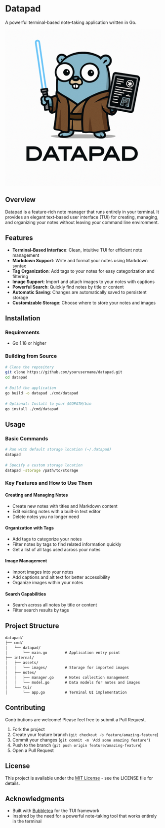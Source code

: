 # Datapad

A powerful terminal-based note-taking application written in Go.

![Datapad Logo](doc/logo.png)

## Overview

Datapad is a feature-rich note manager that runs entirely in your terminal. It provides an elegant text-based user interface (TUI) for creating, managing, and organizing your notes without leaving your command line environment.

## Features

- **Terminal-Based Interface**: Clean, intuitive TUI for efficient note management
- **Markdown Support**: Write and format your notes using Markdown syntax
- **Tag Organization**: Add tags to your notes for easy categorization and filtering
- **Image Support**: Import and attach images to your notes with captions
- **Powerful Search**: Quickly find notes by title or content
- **Automatic Saving**: Changes are automatically saved to persistent storage
- **Customizable Storage**: Choose where to store your notes and images

## Installation

### Requirements

- Go 1.18 or higher

### Building from Source

```bash
# Clone the repository
git clone https://github.com/yourusername/datapad.git
cd datapad

# Build the application
go build -o datapad ./cmd/datapad

# Optional: Install to your $GOPATH/bin
go install ./cmd/datapad
```

## Usage

### Basic Commands

```bash
# Run with default storage location (~/.datapad)
datapad

# Specify a custom storage location
datapad -storage /path/to/storage
```

### Key Features and How to Use Them

#### Creating and Managing Notes
- Create new notes with titles and Markdown content
- Edit existing notes with a built-in text editor
- Delete notes you no longer need

#### Organization with Tags
- Add tags to categorize your notes
- Filter notes by tags to find related information quickly
- Get a list of all tags used across your notes

#### Image Management
- Import images into your notes
- Add captions and alt text for better accessibility
- Organize images within your notes

#### Search Capabilities
- Search across all notes by title or content
- Filter search results by tags

## Project Structure

```
datapad/
├── cmd/
│   └── datapad/
│       └── main.go        # Application entry point
├── internal/
│   ├── assets/
│   │   └── images/        # Storage for imported images
│   ├── notes/
│   │   ├── manager.go     # Notes collection management
│   │   └── model.go       # Data models for notes and images
│   └── tui/
│       └── app.go         # Terminal UI implementation
```

## Contributing

Contributions are welcome! Please feel free to submit a Pull Request.

1. Fork the project
2. Create your feature branch (`git checkout -b feature/amazing-feature`)
3. Commit your changes (`git commit -m 'Add some amazing feature'`)
4. Push to the branch (`git push origin feature/amazing-feature`)
5. Open a Pull Request

## License

This project is available under the [MIT License](LICENSE) - see the LICENSE file for details.

## Acknowledgments

- Built with [Bubbletea](https://github.com/charmbracelet/bubbletea) for the TUI framework
- Inspired by the need for a powerful note-taking tool that works entirely in the terminal